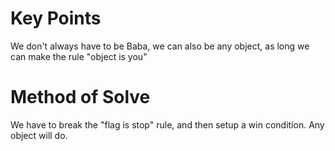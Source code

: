 # Key Points
We don't always have to be Baba, we can also be any object, as long we can make the rule "object is you"
# Method of Solve
We have to break the "flag is stop" rule, and then setup a win condition. Any object will do.
